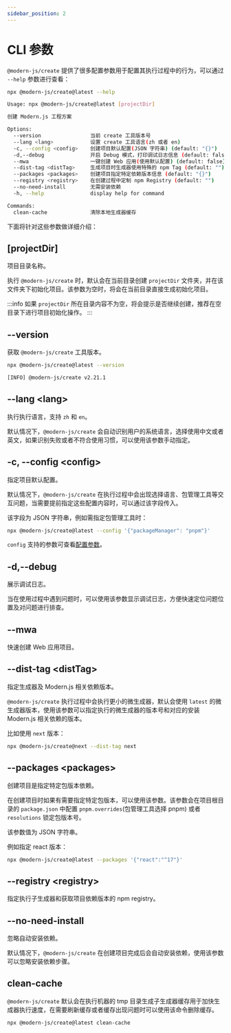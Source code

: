 ```yaml
---
sidebar_position: 2
---
```


# CLI 参数

`@modern-js/create` 提供了很多配置参数用于配置其执行过程中的行为，可以通过 `--help` 参数进行查看：

```bash
npx @modern-js/create@latest --help

Usage: npx @modern-js/create@latest [projectDir]

创建 Modern.js 工程方案

Options:
  --version                当前 create 工具版本号
  --lang <lang>            设置 create 工具语言(zh 或者 en)
  -c, --config <config>    创建项目默认配置(JSON 字符串) (default: "{}")
  -d,--debug               开启 Debug 模式，打印调试日志信息 (default: false)
  --mwa                    一键创建 Web 应用(使用默认配置) (default: false)
  --dist-tag <distTag>     生成项目时生成器使用特殊的 npm Tag (default: "")
  --packages <packages>    创建项目指定特定依赖版本信息 (default: "{}")
  --registry <registry>    在创建过程中定制 npm Registry (default: "")
  --no-need-install        无需安装依赖
  -h, --help               display help for command

Commands:
  clean-cache              清除本地生成器缓存
```

下面将针对这些参数做详细介绍：

## [projectDir]

项目目录名称。

执行 `@modern-js/create` 时，默认会在当前目录创建 `projectDir` 文件夹，并在该文件夹下初始化项目。该参数为空时，将会在当前目录直接生成初始化项目。

:::info
如果 `projectDir` 所在目录内容不为空，将会提示是否继续创建，推荐在空目录下进行项目初始化操作。
:::

## --version

获取 `@modern-js/create` 工具版本。

```bash
npx @modern-js/create@latest --version

[INFO] @modern-js/create v2.21.1
```

## --lang \<lang>

执行执行语言，支持 `zh` 和 `en`。

默认情况下，`@modern-js/create` 会自动识别用户的系统语言，选择使用中文或者英文，如果识别失败或者不符合使用习惯，可以使用该参数手动指定。

## -c, --config \<config>

指定项目默认配置。

默认情况下，`@modern-js/create` 在执行过程中会出现选择语言、包管理工具等交互问题，当需要提前指定这些配置内容时，可以通过该字段传入。

该字段为 JSON 字符串，例如需指定包管理工具时：

```bash
npx @modern-js/create@latest --config '{"packageManager": "pnpm"}'
```

`config` 支持的参数可查看[配置参数](/guides/topic-detail/generator/create/config.html)。

## -d,--debug

展示调试日志。

当在使用过程中遇到问题时，可以使用该参数显示调试日志，方便快速定位问题位置及对问题进行排查。

## --mwa

快速创建 Web 应用项目。

## --dist-tag \<distTag>

指定生成器及 Modern.js 相关依赖版本。

`@modern-js/create` 执行过程中会执行更小的微生成器，默认会使用 `latest` 的微生成器版本，使用该参数可以指定执行的微生成器的版本号和对应的安装 Modern.js 相关依赖的版本。

比如使用 `next` 版本：

```bash
npx @modern-js/create@next --dist-tag next
```

## --packages \<packages>

创建项目是指定特定包版本依赖。

在创建项目时如果有需要指定特定包版本，可以使用该参数。该参数会在项目根目录的 `package.json` 中配置 `pnpm.overrides`(包管理工具选择 pnpm) 或者 `resolutions` 锁定包版本号。

该参数值为 JSON 字符串。

例如指定 react 版本：

```bash
npx @modern-js/create@latest --packages '{"react":"^17"}'
```

## --registry \<registry>

指定执行子生成器和获取项目依赖版本的 npm registry。

## --no-need-install

忽略自动安装依赖。

默认情况下，`@modern-js/create` 在创建项目完成后会自动安装依赖，使用该参数可以忽略安装依赖步骤。

## clean-cache

`@modern-js/create` 默认会在执行机器的 tmp 目录生成子生成器缓存用于加快生成器执行速度，在需要刷新缓存或者缓存出现问题时可以使用该命令删除缓存。

```bash
npx @modern-js/create@latest clean-cache
```
